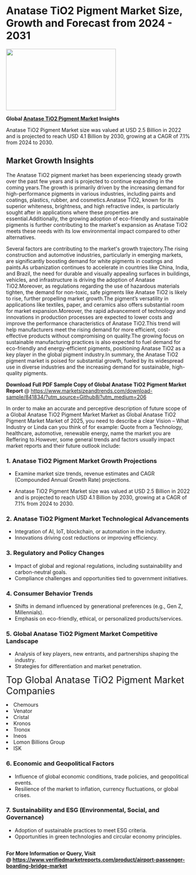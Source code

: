 <H1>Anatase TiO2 Pigment Market Size, Growth and Forecast from 2024 - 2031</H1><img class="aligncenter size-medium wp-image-584254" src="https://thirdeyenews.in/wp-content/uploads/2024/09/Global-Market-Research-300x168.jpeg" alt="" width="300" height="168" /><p><strong>Global&nbsp;<a href="https://www.marketsizeandtrends.com/download-sample/841834/?utm_source=Github8j?utm_medium=206">Anatase TiO2 Pigment Market</a> Insights</strong></p><p>Anatase TiO2 Pigment Market size was valued at USD 2.5 Billion in 2022 and is projected to reach USD 4.1 Billion by 2030, growing at a CAGR of 7.1% from 2024 to 2030.</p><p><h2>Market Growth Insights</h2> <p>The Anatase TiO2 pigment market has been experiencing steady growth over the past few years and is projected to continue expanding in the coming years.The growth is primarily driven by the increasing demand for high-performance pigments in various industries, including paints and coatings, plastics, rubber, and cosmetics.Anatase TiO2, known for its superior whiteness, brightness, and high refractive index, is particularly sought after in applications where these properties are essential.Additionally, the growing adoption of eco-friendly and sustainable pigments is further contributing to the market's expansion as Anatase TiO2 meets these needs with its low environmental impact compared to other alternatives.</p> <p>Several factors are contributing to the market's growth trajectory.The rising construction and automotive industries, particularly in emerging markets, are significantly boosting demand for white pigments in coatings and paints.As urbanization continues to accelerate in countries like China, India, and Brazil, the need for durable and visually appealing surfaces in buildings, vehicles, and infrastructure is driving the adoption of Anatase TiO2.Moreover, as regulations regarding the use of hazardous materials tighten, the demand for non-toxic, safe pigments like Anatase TiO2 is likely to rise, further propelling market growth.The pigment’s versatility in applications like textiles, paper, and ceramics also offers substantial room for market expansion.Moreover, the rapid advancement of technology and innovations in production processes are expected to lower costs and improve the performance characteristics of Anatase TiO2.This trend will help manufacturers meet the rising demand for more efficient, cost-effective products without compromising on quality.The growing focus on sustainable manufacturing practices is also expected to fuel demand for eco-friendly and energy-efficient pigments, positioning Anatase TiO2 as a key player in the global pigment industry.In summary, the Anatase TiO2 pigment market is poised for substantial growth, fueled by its widespread use in diverse industries and the increasing demand for sustainable, high-quality pigments.<p><span class=""><strong>Download Full PDF Sample Copy of Global Anatase TiO2 Pigment Market Report</strong> @ <a href="https://www.marketsizeandtrends.com/download-sample/841834/?utm_source=Github8j?utm_medium=206" target="_blank">https://www.marketsizeandtrends.com/download-sample/841834/?utm_source=Github8j?utm_medium=206</a></span></p><p>In order to make an accurate and perceptive description of future scope of a Global&nbsp;Anatase TiO2 Pigment Market Market as Global&nbsp;Anatase TiO2 Pigment Market Market of 2025, you need to describe a clear Vision &ndash; What Industry or Linda can you think of for example: Quote from a Technology, healthcare, automotive, renewable energy, name the market you are Reffering to.However, some general trends and factors usually impact market reports and their future outlook include:</p><h3>1.&nbsp;<strong>Anatase TiO2 Pigment Market Growth Projections</strong></h3><ul><li>Examine market size trends, revenue estimates and CAGR (Compounded Annual Growth Rate) projections.</li><li><p>Anatase TiO2 Pigment Market size was valued at USD 2.5 Billion in 2022 and is projected to reach USD 4.1 Billion by 2030, growing at a CAGR of 7.1% from 2024 to 2030.</p></li></ul><h3>2.&nbsp;<strong>Anatase TiO2 Pigment Market Technological Advancements</strong></h3><ul><li>Integration of AI, IoT, blockchain, or automation in the industry.</li><li>Innovations driving cost reductions or improving efficiency.</li></ul><h3>3.&nbsp;<strong>Regulatory and Policy Changes</strong></h3><ul><li>Impact of global and regional regulations, including sustainability and carbon-neutral goals.</li><li>Compliance challenges and opportunities tied to government initiatives.</li></ul><h3>4.&nbsp;<strong>Consumer Behavior Trends</strong></h3><ul><li>Shifts in demand influenced by generational preferences (e.g., Gen Z, Millennials).</li><li>Emphasis on eco-friendly, ethical, or personalized products/services.</li></ul><h3>5.&nbsp;<strong>Global Anatase TiO2 Pigment Market Competitive Landscape</strong></h3><ul><li>Analysis of key players, new entrants, and partnerships shaping the industry.</li><li>Strategies for differentiation and market penetration.</li></ul><p data-pm-slice="1 1 []"><span style="color: inherit; font-family: inherit; font-size: 25px;">Top Global Anatase TiO2 Pigment Market Companies</span></p><div class="" data-test-id=""><p><li>Chemours</li><li> Venator</li><li> Cristal</li><li> Kronos</li><li> Tronox</li><li> Ineos</li><li> Lomon Billions Group</li><li> ISK</li></p></div><h3>6.&nbsp;<strong>Economic and Geopolitical Factors</strong></h3><ul><li>Influence of global economic conditions, trade policies, and geopolitical events.</li><li>Resilience of the market to inflation, currency fluctuations, or global crises.</li></ul><h3>7.&nbsp;<strong>Sustainability and ESG (Environmental, Social, and Governance)</strong></h3><ul><li>Adoption of sustainable practices to meet ESG criteria.</li><li>Opportunities in green technologies and circular economy principles.</li></ul><h2><strong style="font-size: 14px;">For More Information or Query, Visit @&nbsp;</strong><a style="background-color: #ffffff; font-size: 14px;" href="https://www.marketsizeandtrends.com/report/anatase-tio2-pigment-market/" target="_blank">https://www.verifiedmarketreports.com/product/airport-passenger-boarding-bridge-market</a></h2>
